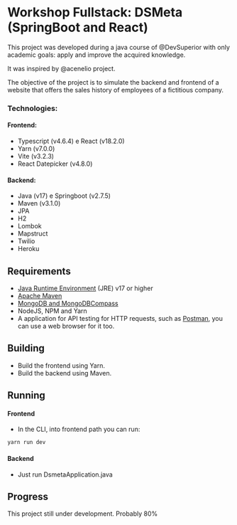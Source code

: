 # Workshop Fullstack: DSMeta (SpringBoot and React)

This project was developed during a java course of @DevSuperior with only academic goals: apply and improve the acquired knowledge.

It was inspired by @acenelio project.

The objective of the project is to simulate the backend and frontend of a website that offers the sales history of employees of a fictitious company.

### Technologies:
#### Frontend:
- Typescript (v4.6.4) e React (v18.2.0)
- Yarn (v7.0.0)
- Vite (v3.2.3)
- React Datepicker (v4.8.0)

#### Backend:
- Java (v17) e Springboot (v2.7.5)
- Maven (v3.1.0)
- JPA
- H2 
- Lombok
- Mapstruct
- Twilio
- Heroku

## Requirements

- [Java Runtime Environment](https://www.java.com/pt-BR/download/) (JRE) v17 or higher
- [Apache Maven](https://maven.apache.org/)
- [MongoDB and MongoDBCompass](https://www.mongodb.com/)
- NodeJS, NPM and Yarn
- A application for API testing for HTTP requests, such as [Postman](https://www.postman.com/), you can use a web browser for it too.

## Building

- Build the frontend using Yarn.
- Build the backend using Maven.

## Running

#### Frontend
- In the CLI, into frontend path you can run:
```bash
yarn run dev
```

#### Backend
- Just run DsmetaApplication.java

## Progress

This project still under development.
Probably 80%
